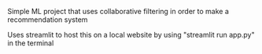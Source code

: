 Simple ML project that uses collaborative filtering in order to make a recommendation system

Uses streamlit to host this on a local website by using "streamlit run app.py" in the terminal
